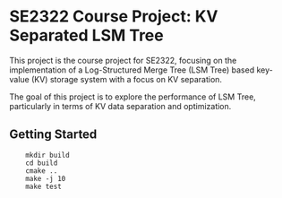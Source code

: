 # SE2322 Course Project: KV Separated LSM Tree

This project is the course project for SE2322, focusing on the implementation of a Log-Structured Merge Tree (LSM Tree)
based key-value (KV) storage system with a focus on KV separation.

The goal of this project is to explore the performance of LSM Tree, particularly in terms of KV data separation and
optimization.

## Getting Started

```
    mkdir build
    cd build
    cmake ..
    make -j 10
    make test
```
